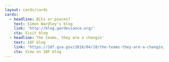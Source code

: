 ```yaml
---
layout: cards/cards
cards:
  - headline: Bits or pieces?
    text: Simon Wardley's blog
    link: 'http://blog.gardeviance.org/'
    cta: Visit blog
  - headline: The teams, they are a changin'
    text: 18F blog
    link: 'https://18f.gsa.gov/2016/04/18/the-teams-they-are-a-changin/'
    cta: View on 18F blog
---
```

